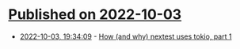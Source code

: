 # [Published on 2022-10-03](index.md)

* [2022-10-03, 19:34:09](https://lobste.rs/s/gqf2cq/how_why_nextest_uses_tokio_part_1) - [How (and why) nextest uses tokio, part 1](https://sunshowers.io/posts/nextest-and-tokio-1/)
